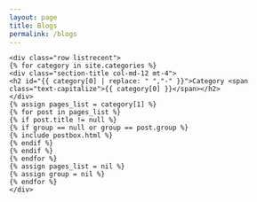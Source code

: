 ```yaml
---
layout: page
title: Blogs
permalink: /blogs
---
```


<div class="row justify-content-between">
<div class="col-md-8 pr-5">

<!-- Posts Index
================================================== -->
<section class="recent-posts">

    <div class="row listrecent">
    {% for category in site.categories %}
    <div class="section-title col-md-12 mt-4">
    <h2 id="{{ category[0] | replace: " ","-" }}">Category <span class="text-capitalize">{{ category[0] }}</span></h2>
    </div>
    {% assign pages_list = category[1] %}
    {% for post in pages_list %}
    {% if post.title != null %}
    {% if group == null or group == post.group %}
    {% include postbox.html %}
    {% endif %}
    {% endif %}
    {% endfor %}
    {% assign pages_list = nil %}
    {% assign group = nil %}
    {% endfor %}
    </div>

</section>

</div>

<div class="col-md-4">

</div>
</div>
